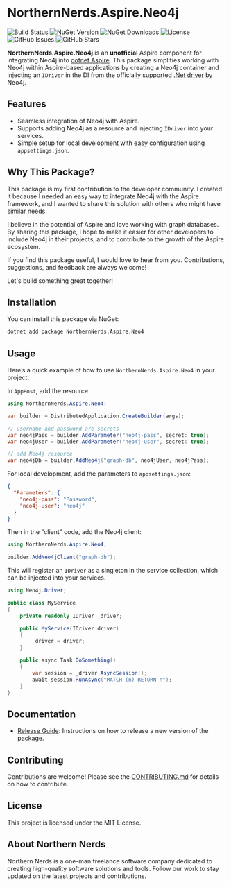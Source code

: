 # NorthernNerds.Aspire.Neo4j

![Build Status](https://github.com/terle/aspire-neo4j/actions/workflows/publish.yml/badge.svg)
![NuGet Version](https://img.shields.io/nuget/v/NorthernNerds.Aspire.Neo4j.svg)
![NuGet Downloads](https://img.shields.io/nuget/dt/NorthernNerds.Aspire.Neo4j.svg)
![License](https://img.shields.io/github/license/terle/aspire-neo4j.svg)
![GitHub Issues](https://img.shields.io/github/issues/terle/aspire-neo4j.svg)
![GitHub Stars](https://img.shields.io/github/stars/terle/aspire-neo4j.svg)

**NorthernNerds.Aspire.Neo4j** is an **unofficial** Aspire component for integrating Neo4j into [dotnet Aspire](https://learn.microsoft.com/en-us/dotnet/aspire/get-started/aspire-overview). This package simplifies working with Neo4j within Aspire-based applications by creating a Neo4j container and injecting an `IDriver` in the DI from the officially supported [.Net driver](https://neo4j.com/docs/getting-started/languages-guides/neo4j-dotnet/) by Neo4j.

## Features
- Seamless integration of Neo4j with Aspire.
- Supports adding Neo4j as a resource and injecting `IDriver` into your services.
- Simple setup for local development with easy configuration using `appsettings.json`.

## Why This Package?

This package is my first contribution to the developer community. I created it because I needed an easy way to integrate Neo4j with the Aspire framework, and I wanted to share this solution with others who might have similar needs.

I believe in the potential of Aspire and love working with graph databases. By sharing this package, I hope to make it easier for other developers to include Neo4j in their projects, and to contribute to the growth of the Aspire ecosystem.

If you find this package useful, I would love to hear from you. Contributions, suggestions, and feedback are always welcome!

Let's build something great together!

## Installation

You can install this package via NuGet:

```bash
dotnet add package NorthernNerds.Aspire.Neo4
```

## Usage

Here’s a quick example of how to use `NorthernNerds.Aspire.Neo4` in your project:

In `AppHost`, add the resource:

```csharp
using NorthernNerds.Aspire.Neo4;

var builder = DistributedApplication.CreateBuilder(args);

// username and password are secrets
var neo4jPass = builder.AddParameter("neo4j-pass", secret: true);
var neo4jUser = builder.AddParameter("neo4j-user", secret: true);

// add Neo4j resource
var neo4jDb = builder.AddNeo4j("graph-db", neo4jUser, neo4jPass);
```

For local development, add the parameters to `appsettings.json`:

```json
{
  "Parameters": {
    "neo4j-pass": "Password",
    "neo4j-user": "neo4j"
  }
}
```

Then in the "client" code, add the Neo4j client:

```csharp
using NorthernNerds.Aspire.Neo4;

builder.AddNeo4jClient("graph-db");
```

This will register an `IDriver` as a singleton in the service collection, which can be injected into your services.

```csharp
using Neo4j.Driver;

public class MyService
{
    private readonly IDriver _driver;

    public MyService(IDriver driver)
    {
        _driver = driver;
    }

    public async Task DoSomething()
    {
        var session = _driver.AsyncSession();
        await session.RunAsync("MATCH (n) RETURN n");
    }
}
```

## Documentation

- [Release Guide](docs/RELEASE_GUIDE.md): Instructions on how to release a new version of the package.


## Contributing

Contributions are welcome! Please see the [CONTRIBUTING.md](docs/CONTRIBUTING.md) for details on how to contribute.

## License

This project is licensed under the MIT License.

## About Northern Nerds

Northern Nerds is a one-man freelance software company dedicated to creating high-quality software solutions and tools. Follow our work to stay updated on the latest projects and contributions.
